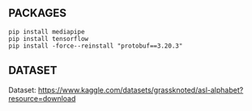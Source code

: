 ## PACKAGES
```
pip install mediapipe 
pip install tensorflow
pip install -force--reinstall "protobuf==3.20.3"
```

## DATASET
Dataset: https://www.kaggle.com/datasets/grassknoted/asl-alphabet?resource=download
